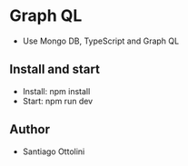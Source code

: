 # Graph QL
* Use Mongo DB, TypeScript and Graph QL

## Install and start
* Install: npm install 
* Start: npm run dev

## Author
* Santiago Ottolini



